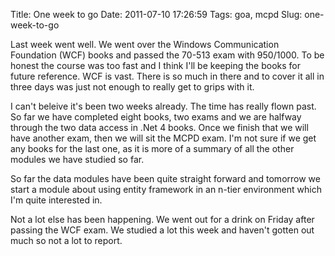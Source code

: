 Title: One week to go
Date: 2011-07-10 17:26:59
Tags: goa, mcpd
Slug: one-week-to-go

Last week went well. We went over the Windows Communication Foundation (WCF) books and passed the 70-513 exam with 950/1000. To be honest the course was too fast and I think I'll be keeping the books for future reference. WCF is vast. There is so much in there and to cover it all in three days was just not enough to really get to grips with it.

I can't beleive it's been two weeks already. The time has really flown past. So far we have completed eight books, two exams and we are halfway through the two data access in .Net 4 books. Once we finish that we will have another exam, then we will sit the MCPD exam. I'm not sure if we get any books for the last one, as it is more of a summary of all the other modules we have studied so far.

So far the data modules have been quite straight forward and tomorrow we start a module about using entity framework in an n-tier environment which I'm quite interested in.

Not a lot else has been happening. We went out for a drink on Friday after passing the WCF exam. We studied a lot this week and haven't gotten out much so not a lot to report.
